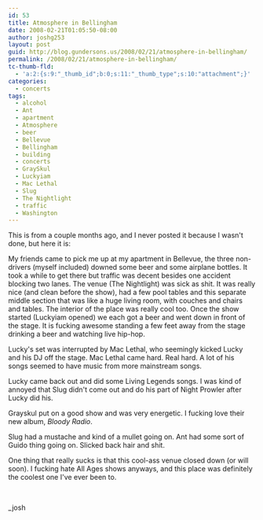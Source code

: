```yaml
---
id: 53
title: Atmosphere in Bellingham
date: 2008-02-21T01:05:50-08:00
author: joshg253
layout: post
guid: http://blog.gundersons.us/2008/02/21/atmosphere-in-bellingham/
permalink: /2008/02/21/atmosphere-in-bellingham/
tc-thumb-fld:
  - 'a:2:{s:9:"_thumb_id";b:0;s:11:"_thumb_type";s:10:"attachment";}'
categories:
  - concerts
tags:
  - alcohol
  - Ant
  - apartment
  - Atmosphere
  - beer
  - Bellevue
  - Bellingham
  - building
  - concerts
  - GraySkul
  - Luckyiam
  - Mac Lethal
  - Slug
  - The Nightlight
  - traffic
  - Washington
---
```

This is from a couple months ago, and I never posted it because I wasn't done, but here it is:

My friends came to pick me up at my apartment in Bellevue, the three non-drivers (myself included) downed some beer and some airplane bottles. It took a while to get there but traffic was decent besides one accident blocking two lanes. The venue (The Nightlight) was sick as shit. It was really nice (and clean before the show), had a few pool tables and this separate middle section that was like a huge living room, with couches and chairs and tables. The interior of the place was really cool too. Once the show started (Luckyiam opened) we each got a beer and went down in front of the stage. It is fucking awesome standing a few feet away from the stage drinking a beer and watching live hip-hop.

Lucky's set was interrupted by Mac Lethal, who seemingly kicked Lucky and his DJ off the stage. Mac Lethal came hard. Real hard. A lot of his songs seemed to have music from more mainstream songs.

Lucky came back out and did some Living Legends songs. I was kind of annoyed that Slug didn't come out and do his part of Night Prowler after Lucky did his.

Grayskul put on a good show and was very energetic. I fucking love their new album, <em>Bloody Radio</em>.

Slug had a mustache and kind of a mullet going on. Ant had some sort of Guido thing going on. Slicked back hair and shit.

One thing that really sucks is that this cool-ass venue closed down (or will soon). I fucking hate All Ages shows anyways, and this place was definitely the coolest one I've ever been to.

&nbsp;

_josh